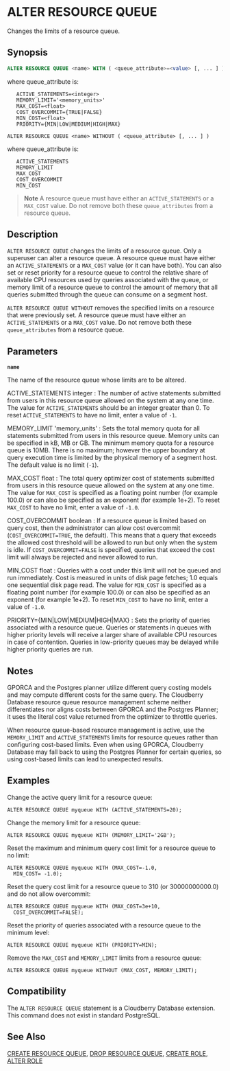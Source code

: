 # ALTER RESOURCE QUEUE

Changes the limits of a resource queue.

## Synopsis

```sql
ALTER RESOURCE QUEUE <name> WITH ( <queue_attribute>=<value> [, ... ] ) 
```

where queue_attribute is:

```
   ACTIVE_STATEMENTS=<integer>
   MEMORY_LIMIT='<memory_units>'
   MAX_COST=<float>
   COST_OVERCOMMIT={TRUE|FALSE}
   MIN_COST=<float>
   PRIORITY={MIN|LOW|MEDIUM|HIGH|MAX}
```

```
ALTER RESOURCE QUEUE <name> WITHOUT ( <queue_attribute> [, ... ] )
```

where queue_attribute is:

```
   ACTIVE_STATEMENTS
   MEMORY_LIMIT
   MAX_COST
   COST_OVERCOMMIT
   MIN_COST
```

> **Note** A resource queue must have either an `ACTIVE_STATEMENTS` or a `MAX_COST` value. Do not remove both these `queue_attributes` from a resource queue.

## Description

`ALTER RESOURCE QUEUE` changes the limits of a resource queue. Only a superuser can alter a resource queue. A resource queue must have either an `ACTIVE_STATEMENTS` or a `MAX_COST` value (or it can have both). You can also set or reset priority for a resource queue to control the relative share of available CPU resources used by queries associated with the queue, or memory limit of a resource queue to control the amount of memory that all queries submitted through the queue can consume on a segment host.

`ALTER RESOURCE QUEUE WITHOUT` removes the specified limits on a resource that were previously set. A resource queue must have either an `ACTIVE_STATEMENTS` or a `MAX_COST` value. Do not remove both these `queue_attributes` from a resource queue.

## Parameters

**`name`**

The name of the resource queue whose limits are to be altered.

ACTIVE_STATEMENTS integer
:   The number of active statements submitted from users in this resource queue allowed on the system at any one time. The value for `ACTIVE_STATEMENTS` should be an integer greater than 0. To reset `ACTIVE_STATEMENTS` to have no limit, enter a value of `-1`.

MEMORY_LIMIT 'memory_units'
:   Sets the total memory quota for all statements submitted from users in this resource queue. Memory units can be specified in kB, MB or GB. The minimum memory quota for a resource queue is 10MB. There is no maximum; however the upper boundary at query execution time is limited by the physical memory of a segment host. The default value is no limit (`-1`).

MAX_COST float
:   The total query optimizer cost of statements submitted from users in this resource queue allowed on the system at any one time. The value for `MAX_COST` is specified as a floating point number (for example 100.0) or can also be specified as an exponent (for example 1e+2). To reset `MAX_COST` to have no limit, enter a value of `-1.0`.

COST_OVERCOMMIT boolean
:   If a resource queue is limited based on query cost, then the administrator can allow cost overcommit (`COST_OVERCOMMIT=TRUE`, the default). This means that a query that exceeds the allowed cost threshold will be allowed to run but only when the system is idle. If `COST_OVERCOMMIT=FALSE` is specified, queries that exceed the cost limit will always be rejected and never allowed to run.

MIN_COST float
:   Queries with a cost under this limit will not be queued and run immediately. Cost is measured in units of disk page fetches; 1.0 equals one sequential disk page read. The value for `MIN_COST` is specified as a floating point number (for example 100.0) or can also be specified as an exponent (for example 1e+2). To reset `MIN_COST` to have no limit, enter a value of `-1.0`.

PRIORITY={MIN|LOW|MEDIUM|HIGH|MAX}
:   Sets the priority of queries associated with a resource queue. Queries or statements in queues with higher priority levels will receive a larger share of available CPU resources in case of contention. Queries in low-priority queues may be delayed while higher priority queries are run.

## Notes

GPORCA and the Postgres planner utilize different query costing models and may compute different costs for the same query. The Cloudberry Database resource queue resource management scheme neither differentiates nor aligns costs between GPORCA and the Postgres Planner; it uses the literal cost value returned from the optimizer to throttle queries.

When resource queue-based resource management is active, use the `MEMORY_LIMIT` and `ACTIVE_STATEMENTS` limits for resource queues rather than configuring cost-based limits. Even when using GPORCA, Cloudberry Database may fall back to using the Postgres Planner for certain queries, so using cost-based limits can lead to unexpected results.

## Examples

Change the active query limit for a resource queue:

```
ALTER RESOURCE QUEUE myqueue WITH (ACTIVE_STATEMENTS=20);
```

Change the memory limit for a resource queue:

```
ALTER RESOURCE QUEUE myqueue WITH (MEMORY_LIMIT='2GB');
```

Reset the maximum and minimum query cost limit for a resource queue to no limit:

```
ALTER RESOURCE QUEUE myqueue WITH (MAX_COST=-1.0, 
  MIN_COST= -1.0);
```

Reset the query cost limit for a resource queue to 310 (or 30000000000.0) and do not allow overcommit:

```
ALTER RESOURCE QUEUE myqueue WITH (MAX_COST=3e+10, 
  COST_OVERCOMMIT=FALSE);
```

Reset the priority of queries associated with a resource queue to the minimum level:

```
ALTER RESOURCE QUEUE myqueue WITH (PRIORITY=MIN);
```

Remove the `MAX_COST` and `MEMORY_LIMIT` limits from a resource queue:

```
ALTER RESOURCE QUEUE myqueue WITHOUT (MAX_COST, MEMORY_LIMIT);
```

## Compatibility

The `ALTER RESOURCE QUEUE` statement is a Cloudberry Database extension. This command does not exist in standard PostgreSQL.

## See Also

[CREATE RESOURCE QUEUE](/docs/sql-statements/sql-statement-create-resource-queue.md), [DROP RESOURCE QUEUE](/docs/sql-statements/sql-statement-drop-resource-queue.md), [CREATE ROLE](/docs/sql-statements/sql-statement-create-role.md), [ALTER ROLE](/docs/sql-statements/sql-statement-alter-role.md)



